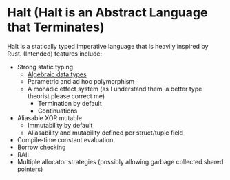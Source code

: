 # Halt (**H**alt is an **A**bstract **L**anguage that **T**erminates)

Halt is a statically typed imperative language that is heavily inspired by Rust.
(Intended) features include:

- Strong static typing
    - [Algebraic data types](docs/algebraic_data_types.md)
    - Parametric and ad hoc polymorphism
    - A monadic effect system (as I understand them, a better type theorist please correct me)
        - Termination by default
        - Continuations
- Aliasable XOR mutable
    - Immutability by default
    - Aliasability and mutability defined per struct/tuple field
- Compile-time constant evaluation
- Borrow checking
- RAII
- Multiple allocator strategies (possibly allowing garbage collected shared pointers)
